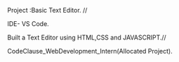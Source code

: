 Project :Basic Text Editor. //



IDE- VS Code.



Built a Text Editor using HTML,CSS and JAVASCRIPT.//




CodeClause_WebDevelopment_Intern(Allocated Project).
